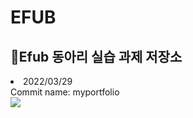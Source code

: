 # EFUB
## 👦Efub 동아리 실습 과제 저장소
<p style="align: center">
<li>2022/03/29<br> Commit name: myportfolio</li>
  <img src="https://user-images.githubusercontent.com/80975932/160634792-b2bcfa2a-ec97-431d-9f96-1859604cdf91.PNG" width: "20px" height: "20px">
</p>
